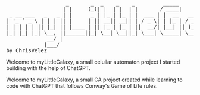 <pre>
                   _       _  _    _    _         _____         _                     
                  | |     (_)| |  | |  | |       / ____|       | |                    
 _ __ ___   _   _ | |      _ | |_ | |_ | |  ___ | |  __   __ _ | |  __ _ __  __ _   _ 
| '_ ` _ \ | | | || |     | || __|| __|| | / _ \| | |_ | / _` || | / _` |\ \/ /| | | |
| | | | | || |_| || |____ | || |_ | |_ | ||  __/| |__| || (_| || || (_| | >  < | |_| |
|_| |_| |_| \__, ||______||_| \__| \__||_| \___| \_____| \__,_||_| \__,_|/_/\_\ \__, |
             __/ |                                                               __/ |
            |___/                                                               |___/ 
by ChrisVelez
</pre>
Welcome to myLittleGalaxy, a small celullar automaton project I started building
with the help of ChatGPT.

Welcome to myLittleGalaxy, a small CA project created while learning to code with 
ChatGPT that follows Conway's Game of Life rules.
